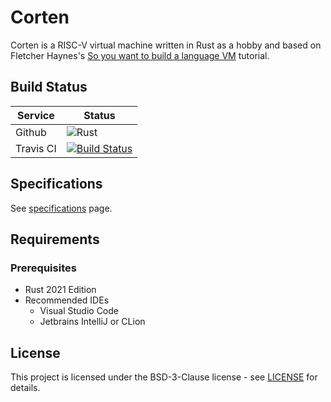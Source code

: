 # Corten

Corten is a RISC-V virtual machine written in Rust as a hobby and based on Fletcher Haynes's [So you want to build a language VM](https://blog.subnetzero.io/post/building-language-vm-part-01/) tutorial.

## Build Status

| Service   | Status                                                                                                            |
| --------- | ----------------------------------------------------------------------------------------------------------------- |
| Github    | ![Rust](https://github.com/tonytins/corten/workflows/Rust/badge.svg)                                              |
| Travis CI | [![Build Status](https://travis-ci.org/tonytins/corten.svg?branch=master)](https://travis-ci.org/tonytins/corten) |

## Specifications

See [specifications](docs/spec.md) page.

## Requirements

### Prerequisites

- Rust 2021 Edition
- Recommended IDEs
  - Visual Studio Code
  - Jetbrains IntelliJ or CLion

## License

This project is licensed under the BSD-3-Clause license - see [LICENSE](LICENSE) for details.
